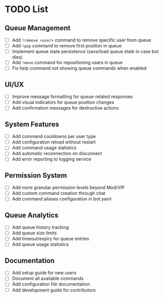 # TODO List

## Queue Management
- [ ] Add `!remove <user>` command to remove specific user from queue
- [ ] Add `!pop` command to remove first position in queue
- [ ] Implement queue state persistence (save/load queue state in case bot dies)
- [ ] Add `!move` command for repositioning users in queue
- [ ] Fix help command not showing queue commands when enabled

## UI/UX
- [ ] Improve message formatting for queue-related responses
- [ ] Add visual indicators for queue position changes
- [ ] Add confirmation messages for destructive actions

## System Features
- [ ] Add command cooldowns per user type
- [ ] Add configuration reload without restart
- [ ] Add command usage statistics
- [ ] Add automatic reconnection on disconnect
- [ ] Add error reporting to logging service

## Permission System
- [ ] Add more granular permission levels beyond Mod/VIP
- [ ] Add custom command creation through chat
- [ ] Add command aliases configuration in bot.yaml

## Queue Analytics
- [ ] Add queue history tracking
- [ ] Add queue size limits
- [ ] Add timeout/expiry for queue entries
- [ ] Add queue usage statistics

## Documentation
- [ ] Add setup guide for new users
- [ ] Document all available commands
- [ ] Add configuration file documentation
- [ ] Add development guide for contributors 